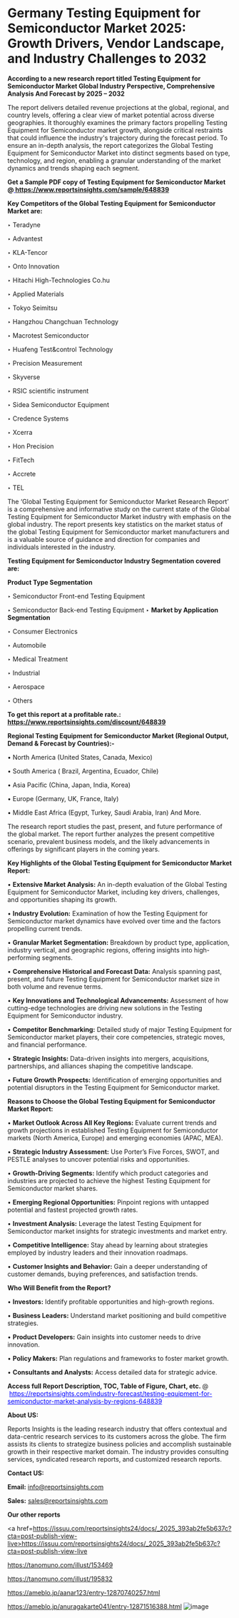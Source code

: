 # Germany Testing Equipment for Semiconductor Market 2025: Growth Drivers, Vendor Landscape, and Industry Challenges to 2032

<strong>According to a new research report titled Testing Equipment for Semiconductor Market Global Industry Perspective, Comprehensive Analysis And Forecast by 2025 – 2032</strong>

The report delivers detailed revenue projections at the global, regional, and country levels, offering a clear view of market potential across diverse geographies. It thoroughly examines the primary factors propelling Testing Equipment for Semiconductor market growth, alongside critical restraints that could influence the industry's trajectory during the forecast period. To ensure an in-depth analysis, the report categorizes the Global Testing Equipment for Semiconductor Market into distinct segments based on type, technology, and region, enabling a granular understanding of the market dynamics and trends shaping each segment.

<strong>Get a Sample PDF copy of Testing Equipment for Semiconductor Market </strong><strong>@<a href=https://www.reportsinsights.com/sample/648839 style=color:#0000ff;> https://www.reportsinsights.com/sample/648839</a></strong></font>

<strong>Key Competitors of the Global Testing Equipment for Semiconductor Market are:</strong>

‣ Teradyne

‣ Advantest

‣ KLA-Tencor

‣ Onto Innovation

‣ Hitachi High-Technologies
 Co.hu

‣ Applied Materials

‣ Tokyo Seimitsu

‣ Hangzhou Changchuan Technology

‣ Macrotest Semiconductor

‣ Huafeng Test&control Technology

‣ Precision Measurement

‣ Skyverse

‣ RSIC scientific instrument

‣ Sidea Semiconductor Equipment

‣ Credence Systems

‣ Xcerra

‣ Hon Precision

‣ FitTech

‣ Accrete

‣ TEL

The ‘Global Testing Equipment for Semiconductor Market Research Report’ is a comprehensive and informative study on the current state of the Global Testing Equipment for Semiconductor Market industry with emphasis on the global industry. The report presents key statistics on the market status of the global Testing Equipment for Semiconductor market manufacturers and is a valuable source of guidance and direction for companies and individuals interested in the industry.

<strong>Testing Equipment for Semiconductor Industry Segmentation covered are:</strong>

<strong>Product Type Segmentation</strong>

‣ Semiconductor Front-end Testing Equipment

‣ Semiconductor Back-end Testing Equipment
‣ 
<strong>Market by Application Segmentation</strong>

‣ Consumer Electronics

‣ Automobile

‣ Medical Treatment

‣ Industrial

‣ Aerospace

‣ Others

<strong>To get this report at a profitable rate.: <a href=https://www.reportsinsights.com/discount/648839 style=color:#0000ff;>https://www.reportsinsights.com/discount/648839</a></strong></font>

<strong>Regional Testing Equipment for Semiconductor Market (Regional Output, Demand &amp; Forecast by Countries):-</strong>

• North America (United States, Canada, Mexico)

• South America ( Brazil, Argentina, Ecuador, Chile)

• Asia Pacific (China, Japan, India, Korea)

• Europe (Germany, UK, France, Italy)

• Middle East Africa (Egypt, Turkey, Saudi Arabia, Iran) And More.

The research report studies the past, present, and future performance of the global market. The report further analyzes the present competitive scenario, prevalent business models, and the likely advancements in offerings by significant players in the coming years.

<strong>Key Highlights of the Global Testing Equipment for Semiconductor Market Report:</strong>

• <strong>Extensive Market Analysis:</strong> An in-depth evaluation of the Global Testing Equipment for Semiconductor Market, including key drivers, challenges, and opportunities shaping its growth.

• <strong>Industry Evolution:</strong> Examination of how the Testing Equipment for Semiconductor market dynamics have evolved over time and the factors propelling current trends.

• <strong>Granular Market Segmentation:</strong> Breakdown by product type, application, industry vertical, and geographic regions, offering insights into high-performing segments.

• <strong>Comprehensive Historical and Forecast Data:</strong> Analysis spanning past, present, and future Testing Equipment for Semiconductor market size in both volume and revenue terms.

• <strong>Key Innovations and Technological Advancements:</strong> Assessment of how cutting-edge technologies are driving new solutions in the Testing Equipment for Semiconductor industry.

• <strong>Competitor Benchmarking:</strong> Detailed study of major Testing Equipment for Semiconductor market players, their core competencies, strategic moves, and financial performance.

• <strong>Strategic Insights:</strong> Data-driven insights into mergers, acquisitions, partnerships, and alliances shaping the competitive landscape.

• <strong>Future Growth Prospects:</strong> Identification of emerging opportunities and potential disruptors in the Testing Equipment for Semiconductor market.

<strong>Reasons to Choose the Global Testing Equipment for Semiconductor Market Report:</strong>

• <strong>Market Outlook Across All Key Regions:</strong> Evaluate current trends and growth projections in established Testing Equipment for Semiconductor markets (North America, Europe) and emerging economies (APAC, MEA).

• <strong>Strategic Industry Assessment:</strong> Use Porter’s Five Forces, SWOT, and PESTLE analyses to uncover potential risks and opportunities.

• <strong>Growth-Driving Segments:</strong> Identify which product categories and industries are projected to achieve the highest Testing Equipment for Semiconductor market shares.

• <strong>Emerging Regional Opportunities:</strong> Pinpoint regions with untapped potential and fastest projected growth rates.

• <strong>Investment Analysis:</strong> Leverage the latest Testing Equipment for Semiconductor market insights for strategic investments and market entry.

• <strong>Competitive Intelligence:</strong> Stay ahead by learning about strategies employed by industry leaders and their innovation roadmaps.

• <strong>Customer Insights and Behavior:</strong> Gain a deeper understanding of customer demands, buying preferences, and satisfaction trends.

<strong>Who Will Benefit from the Report?</strong>

• <strong>Investors:</strong> Identify profitable opportunities and high-growth regions.

• <strong>Business Leaders:</strong> Understand market positioning and build competitive strategies.

• <strong>Product Developers:</strong> Gain insights into customer needs to drive innovation.

• <strong>Policy Makers:</strong> Plan regulations and frameworks to foster market growth.

• <strong>Consultants and Analysts:</strong> Access detailed data for strategic advice.
</ul>
<strong>Access full Report Description, TOC, Table of Figure, Chart, etc. </strong>@  <a href=https://reportsinsights.com/industry-forecast/testing-equipment-for-semiconductor-market-analysis-by-regions-648839 style=color:#0000ff;>https://reportsinsights.com/industry-forecast/testing-equipment-for-semiconductor-market-analysis-by-regions-648839</a></font>

<strong><strong>About US</strong>:</strong>

Reports Insights is the leading research industry that offers contextual and data-centric research services to its customers across the globe. The firm assists its clients to strategize business policies and accomplish sustainable growth in their respective market domain. The industry provides consulting services, syndicated research reports, and customized research reports.

<strong>Contact US:</strong>

<p class=""""><b>Email:</b> <a href=mailto:info@reportsinsights.com>info@reportsinsights.com</a></p>
<p class=""""><b>Sales:</b> <a href=mailto:sales@reportsinsights.com>sales@reportsinsights.com</a></p>

<strong>Our other reports</strong>

<a href=https://issuu.com/reportsinsights24/docs/_2025_393ab2fe5b637c?cta=post-publish-view-live>https://issuu.com/reportsinsights24/docs/_2025_393ab2fe5b637c?cta=post-publish-view-live</a>

<a href=https://tanomuno.com/illust/153469>https://tanomuno.com/illust/153469</a>

<a href=https://tanomuno.com/illust/195832>https://tanomuno.com/illust/195832</a>

<a href=https://ameblo.jp/aanar123/entry-12870740257.html>https://ameblo.jp/aanar123/entry-12870740257.html</a>

<a href=https://ameblo.jp/anuragakarte041/entry-12871516388.html>https://ameblo.jp/anuragakarte041/entry-12871516388.html</a>
![image](https://github.com/user-attachments/assets/4daca6b0-70bc-48ae-8518-a56ae34529a4)
